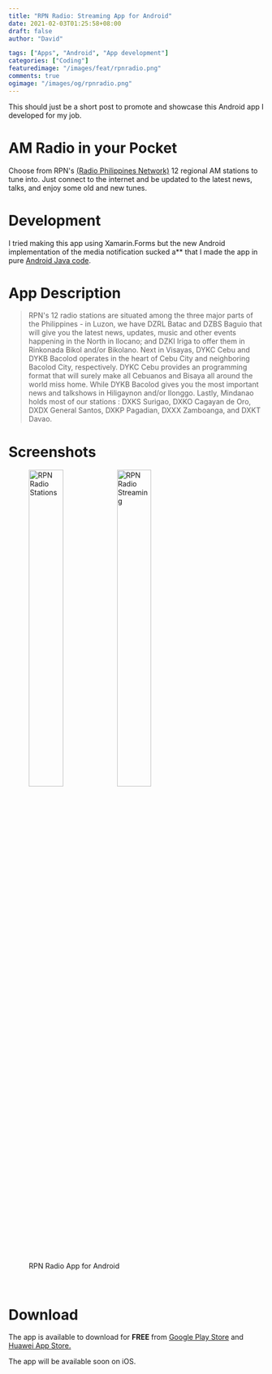 ```yaml
---
title: "RPN Radio: Streaming App for Android"
date: 2021-02-03T01:25:58+08:00
draft: false
author: "David"

tags: ["Apps", "Android", "App development"]
categories: ["Coding"]
featuredimage: "/images/feat/rpnradio.png"
comments: true
ogimage: "/images/og/rpnradio.png"
---
```


This should just be a short post to promote and showcase this Android app I developed for my job.

# AM Radio in your Pocket

Choose from RPN's <a class="link" href="https://rpnradio.com/" target="_blank">(Radio Philippines Network)</a> 12 regional AM stations to tune into. Just connect to the internet and be updated to the latest news, talks, and enjoy some old and new tunes.

# Development

I tried making this app using Xamarin.Forms but the new Android implementation of the media notification sucked a\*\* that I made the app in pure <a class="link" href="https://developer.android.com/guide">Android Java code</a>.

# App Description

> RPN's 12 radio stations are situated among the three major parts of the Philippines - in Luzon, we have DZRL Batac and DZBS Baguio that will give you the latest news, updates, music and other events happening in the North in Ilocano; and DZKI Iriga to offer them in Rinkonada Bikol and/or Bikolano. Next in Visayas, DYKC Cebu and DYKB Bacolod operates in the heart of Cebu City and neighboring Bacolod City, respectively. DYKC Cebu provides an programming format that will surely make all Cebuanos and Bisaya all around the world miss home. While DYKB Bacolod gives you the most important news and talkshows in Hiligaynon and/or Ilonggo. Lastly, Mindanao holds most of our stations : DXKS Surigao, DXKO Cagayan de Oro, DXDX General Santos, DXKP Pagadian, DXXX Zamboanga, and DXKT Davao.

# Screenshots

<figure class="image">
<img src="/images/02-21/rpnradio/stationlist.png" alt="RPN Radio Stations" style="display: inline; width: 40%;">
<img src="/images/02-21/rpnradio/playingview.png" alt="RPN Radio Streaming" style="display: inline; width: 40%;">
<figcaption>RPN Radio App for Android</figcaption>
</figure>
<br/>

# Download

The app is available to download for <strong>FREE</strong> from <a class="link" href="https://play.google.com/store/apps/details?id=com.rpnradio.radiov1">Google Play Store</a> and <a class="link" href="https://appgallery.huawei.com/#/app/C103076031">Huawei App Store.</a>

The app will be available soon on iOS.
